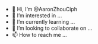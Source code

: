 - 👋 Hi, I’m @AaronZhouCiph
- 👀 I’m interested in ...
- 🌱 I’m currently learning ...
- 💞️ I’m looking to collaborate on ...
- 📫 How to reach me ...

<!---
AaronZhouCiph/AaronZhouCiph is a ✨ special ✨ repository because its `README.md` (this file) appears on your GitHub profile.
You can click the Preview link to take a look at your changes.
--->
